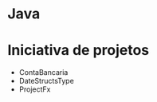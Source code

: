 # Java
 <!DOCTYPE html>
 <html>
 <head> 
    <meta charset="utf-8">
    <title>Projects</title>
    
</head>
<body>
    <h1>Iniciativa de projetos</h1>
    <ul>
        <li>ContaBancaria</li>
        <li>DateStructsType</li>
        <li>ProjectFx</li>
    </ul>
</body>
 </html>
